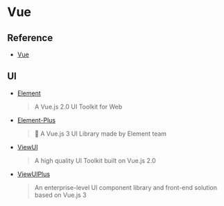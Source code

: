 # Vue

## Reference

- [Vue](https://vuejs.org/)

## UI

- [Element](https://github.com/ElemeFE/element)
    > A Vue.js 2.0 UI Toolkit for Web
- [Element-Plus](https://github.com/element-plus/element-plus)
    > 🎉 A Vue.js 3 UI Library made by Element team
- [ViewUI](https://github.com/view-design/ViewUI)
    > A high quality UI Toolkit built on Vue.js 2.0
- [ViewUIPlus](https://github.com/view-design/ViewUIPlus)
    > An enterprise-level UI component library and front-end solution based on Vue.js 3